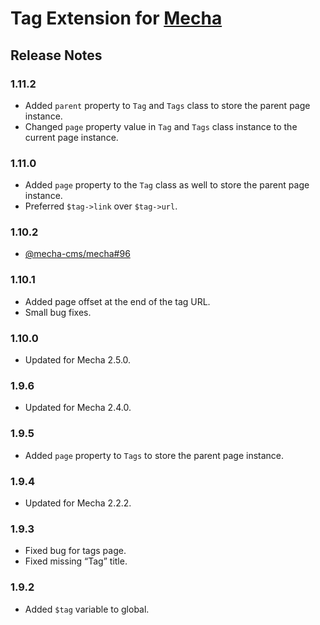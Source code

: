 Tag Extension for [Mecha](https://github.com/mecha-cms/mecha)
=============================================================

Release Notes
-------------

### 1.11.2

 - Added `parent` property to `Tag` and `Tags` class to store the parent page instance.
 - Changed `page` property value in `Tag` and `Tags` class instance to the current page instance.

### 1.11.0

 - Added `page` property to the `Tag` class as well to store the parent page instance.
 - Preferred `$tag->link` over `$tag->url`.

### 1.10.2

 - [@mecha-cms/mecha#96](https://github.com/mecha-cms/mecha/issues/96)

### 1.10.1

 - Added page offset at the end of the tag URL.
 - Small bug fixes.

### 1.10.0

 - Updated for Mecha 2.5.0.

### 1.9.6

 - Updated for Mecha 2.4.0.

### 1.9.5

 - Added `page` property to `Tags` to store the parent page instance.

### 1.9.4

 - Updated for Mecha 2.2.2.

### 1.9.3

 - Fixed bug for tags page.
 - Fixed missing “Tag” title.

### 1.9.2

 - Added `$tag` variable to global.